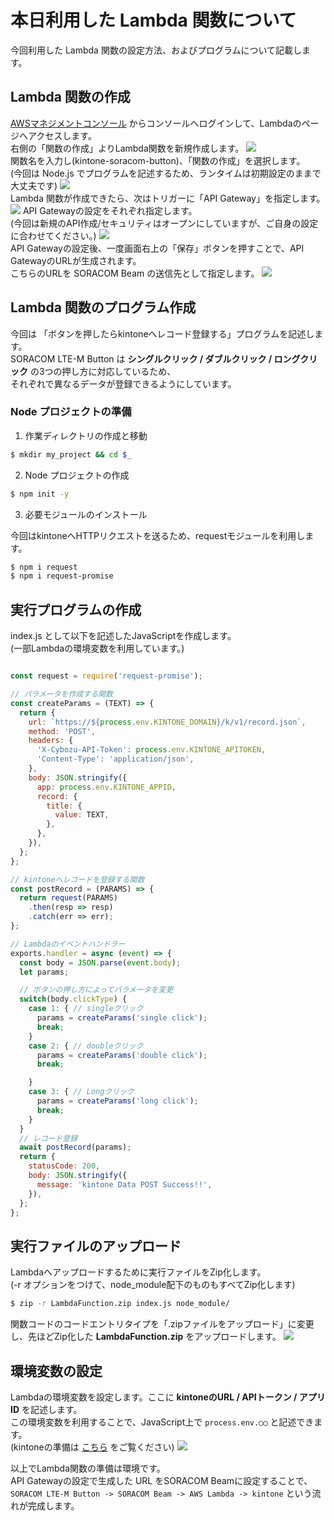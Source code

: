 # 本日利用した Lambda 関数について

今回利用した Lambda 関数の設定方法、およびプログラムについて記載します。

## Lambda 関数の作成

[AWSマネジメントコンソール](https://aws.amazon.com/jp/console/) からコンソールへログインして、Lambdaのページへアクセスします。<br/>
右側の「関数の作成」よりLambda関数を新規作成します。
<img src="https://kintone-devcamp2019-soracom.s3-ap-northeast-1.amazonaws.com/aws-lambda_capture1.png">
<br/>
関数名を入力し(kintone-soracom-button)、「関数の作成」を選択します。<br/>
(今回は Node.js でプログラムを記述するため、ランタイムは初期設定のままで大丈夫です)
<img src="https://kintone-devcamp2019-soracom.s3-ap-northeast-1.amazonaws.com/aws-lambda_capture2.png">
<br/>
Lambda 関数が作成できたら、次はトリガーに「API Gateway」を指定します。
<img src="https://kintone-devcamp2019-soracom.s3-ap-northeast-1.amazonaws.com/aws-lambda_capture3.png">
API Gatewayの設定をそれぞれ指定します。<br/>
(今回は新規のAPI作成/セキュリティはオープンにしていますが、ご自身の設定に合わせてください。)
<img src="https://kintone-devcamp2019-soracom.s3-ap-northeast-1.amazonaws.com/aws-lambda_capture4.png">
<br/>
API Gatewayの設定後、一度画面右上の「保存」ボタンを押すことで、API GatewayのURLが生成されます。<br/>
こちらのURLを SORACOM Beam の送信先として指定します。
<img src="https://kintone-devcamp2019-soracom.s3-ap-northeast-1.amazonaws.com/aws-lambda_capture5.png">

## Lambda 関数のプログラム作成

今回は 「ボタンを押したらkintoneへレコード登録する」プログラムを記述します。<br/>
SORACOM LTE-M Button は **シングルクリック / ダブルクリック / ロングクリック** の3つの押し方に対応しているため、<br/>
それぞれで異なるデータが登録できるようにしています。

### Node プロジェクトの準備

1. 作業ディレクトリの作成と移動

```bash
$ mkdir my_project && cd $_
```

2. Node プロジェクトの作成

```bash
$ npm init -y
```
3. 必要モジュールのインストール

今回はkintoneへHTTPリクエストを送るため、requestモジュールを利用します。

```bash
$ npm i request
$ npm i request-promise
```

## 実行プログラムの作成

index.js として以下を記述したJavaScriptを作成します。<br/>
(一部Lambdaの環境変数を利用しています。)

```javascript

const request = require('request-promise');

// パラメータを作成する関数
const createParams = (TEXT) => {
  return {
    url: `https://${process.env.KINTONE_DOMAIN}/k/v1/record.json`,
    method: 'POST',
    headers: {
      'X-Cybozu-API-Token': process.env.KINTONE_APITOKEN,
      'Content-Type': 'application/json',
    },
    body: JSON.stringify({
      app: process.env.KINTONE_APPID,
      record: {
        title: {
          value: TEXT,
        },
      },
    }),
  };
};

// kintoneへレコードを登録する関数
const postRecord = (PARAMS) => {
  return request(PARAMS)
    .then(resp => resp)
    .catch(err => err);
};

// Lambdaのイベントハンドラー
exports.handler = async (event) => {
  const body = JSON.parse(event.body);
  let params;

  // ボタンの押し方によってパラメータを変更
  switch(body.clickType) {
    case 1: { // singleクリック
      params = createParams('single click');
      break;
    }
    case 2: { // doubleクリック
      params = createParams('double click');
      break;

    }
    case 3: { // Longクリック
      params = createParams('long click');
      break;
    }
  }
  // レコード登録
  await postRecord(params);
  return {
    statusCode: 200,
    body: JSON.stringify({
      message: 'kintone Data POST Success!!',
    }),
  };
};

```

## 実行ファイルのアップロード

Lambdaへアップロードするために実行ファイルをZip化します。<br/>
(-r オプションをつけて、node_module配下のものもすべてZip化します)

```bash
$ zip -r LambdaFunction.zip index.js node_module/
```

関数コードのコードエントリタイプを「.zipファイルをアップロード」に変更し、先ほどZip化した **LambdaFunction.zip** をアップロードします。
<img src="https://kintone-devcamp2019-soracom.s3-ap-northeast-1.amazonaws.com/aws-lambda_capture6.png">

## 環境変数の設定

Lambdaの環境変数を設定します。ここに **kintoneのURL / APIトークン / アプリID** を記述します。<br/>
この環境変数を利用することで、JavaScript上で `process.env.◯◯` と記述できます。<br/>
(kintoneの準備は [こちら](kintone-setting.md) をご覧ください)
<img src="https://kintone-devcamp2019-soracom.s3-ap-northeast-1.amazonaws.com/aws-lambda_capture7.png">

以上でLambda関数の準備は環境です。<br/>
API Gatewayの設定で生成した URL をSORACOM Beamに設定することで、<br/>
`SORACOM LTE-M Button -> SORACOM Beam -> AWS Lambda -> kintone` という流れが完成します。
